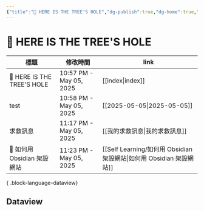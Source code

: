 ```yaml
---
{"title":"🌲 HERE IS THE TREE'S HOLE","dg-publish":true,"dg-home":true,"tags":["DigitalGarden","obsidian","self_learing","website_design","gardenEntry"],"permalink":"/index/","dgPassFrontmatter":true,"noteIcon":"","created":"2025-05-04T16:52:57.499+08:00","updated":"2025-05-05T22:57:33.301+08:00"}
---
```


# 🌲 HERE IS THE TREE'S HOLE



| 標題                         | 修改時間                    | link                                                      |
| -------------------------- | ----------------------- | --------------------------------------------------------- |
| 🌲 HERE IS THE TREE'S HOLE | 10:57 PM - May 05, 2025 | [[index\|index]]                                       |
| test                       | 10:58 PM - May 05, 2025 | [[2025-05-05\|2025-05-05]]                             |
| 求救訊息                       | 11:17 PM - May 05, 2025 | [[我的求救訊息\|我的求救訊息]]                                     |
| 🔖 如何用 Obsidian 架設網站       | 11:23 PM - May 05, 2025 | [[Self Learning/如何用 Obsidian 架設網站\|如何用 Obsidian 架設網站]] |

{ .block-language-dataview}
## Dataview



